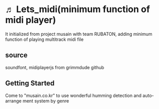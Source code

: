 # &#9836; Lets_midi(minimum function of midi player)
It initialized from project musain with team RUBATON, adding minimum function of playing multitrack midi file

## source

soundfont, midiplayerjs from grimmdude github

## Getting Started

Come to "musain.co.kr" to use wonderful humming detection and auto-arrange ment system by genre
